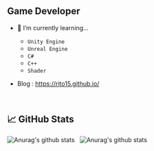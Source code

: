 ## Game Developer

- 🌱 I’m currently learning...
  - `Unity Engine`
  - `Unreal Engine`
  - `C#`
  - `C++`
  - `Shader`

- Blog : <https://rito15.github.io/>

<br>

## &#x1f4c8; GitHub Stats

<p>
<img align="center" src="https://github-readme-stats.vercel.app/api/top-langs/?username=Rito15&hide=java,html,ShaderLab&theme=radical&line_height=27" alt="Anurag's github stats" />  &nbsp;  <img align="center" src="https://github-readme-stats.vercel.app/api?username=Rito15&show_icons=true&theme=radical&line_height=27" alt="Anurag's github stats" />
</p> 
  

<!--
**rito15/Rito15** is a ✨ _special_ ✨ repository because its `README.md` (this file) appears on your GitHub profile.

Here are some ideas to get you started:

- 🔭 I’m currently working on ...
- 👯 I’m looking to collaborate on ...
- 🤔 I’m looking for help with ...
- 💬 Ask me about ...
- 📫 How to reach me: ...
- 😄 Pronouns: ...
- ⚡ Fun fact: ...
-->
